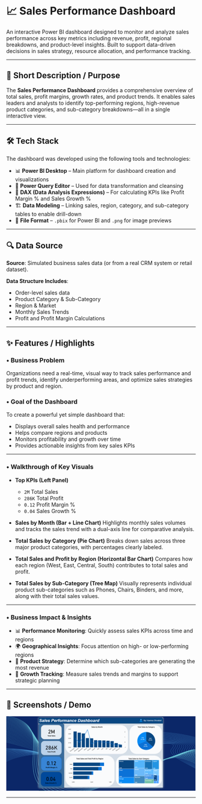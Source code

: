 
# 📈 Sales Performance Dashboard

An interactive Power BI dashboard designed to monitor and analyze sales performance across key metrics including revenue, profit, regional breakdowns, and product-level insights. Built to support data-driven decisions in sales strategy, resource allocation, and performance tracking.

---

## 📝 Short Description / Purpose

The **Sales Performance Dashboard** provides a comprehensive overview of total sales, profit margins, growth rates, and product trends. It enables sales leaders and analysts to identify top-performing regions, high-revenue product categories, and sub-category breakdowns—all in a single interactive view.

---

## 🛠️ Tech Stack

The dashboard was developed using the following tools and technologies:

* 📊 **Power BI Desktop** – Main platform for dashboard creation and visualizations
* 🔄 **Power Query Editor** – Used for data transformation and cleansing
* 🧠 **DAX (Data Analysis Expressions)** – For calculating KPIs like Profit Margin % and Sales Growth %
* 🏗️ **Data Modeling** – Linking sales, region, category, and sub-category tables to enable drill-down
* 📁 **File Format** – `.pbix` for Power BI and `.png` for image previews

---

## 🔍 Data Source

**Source**: Simulated business sales data (or from a real CRM system or retail dataset).

**Data Structure Includes**:

* Order-level sales data
* Product Category & Sub-Category
* Region & Market
* Monthly Sales Trends
* Profit and Profit Margin Calculations

---

## ✨ Features / Highlights

### • Business Problem

Organizations need a real-time, visual way to track sales performance and profit trends, identify underperforming areas, and optimize sales strategies by product and region.

### • Goal of the Dashboard

To create a powerful yet simple dashboard that:

* Displays overall sales health and performance
* Helps compare regions and products
* Monitors profitability and growth over time
* Provides actionable insights from key sales KPIs

---

### • Walkthrough of Key Visuals

* **Top KPIs (Left Panel)**

  * `2M` Total Sales
  * `286K` Total Profit
  * `0.12` Profit Margin %
  * `0.04` Sales Growth %

* **Sales by Month (Bar + Line Chart)**
  Highlights monthly sales volumes and tracks the sales trend with a dual-axis line for comparative analysis.

* **Total Sales by Category (Pie Chart)**
  Breaks down sales across three major product categories, with percentages clearly labeled.

* **Total Sales and Profit by Region (Horizontal Bar Chart)**
  Compares how each region (West, East, Central, South) contributes to total sales and profit.

* **Total Sales by Sub-Category (Tree Map)**
  Visually represents individual product sub-categories such as Phones, Chairs, Binders, and more, along with their total sales values.

---

### • Business Impact & Insights

* 📊 **Performance Monitoring**: Quickly assess sales KPIs across time and regions
* 🌍 **Geographical Insights**: Focus attention on high- or low-performing regions
* 🧠 **Product Strategy**: Determine which sub-categories are generating the most revenue
* 🚀 **Growth Tracking**: Measure sales trends and margins to support strategic planning

---

## 📸 Screenshots / Demo

![Sales Performance Dashboard Preview](https://github.com/Hamna228/Sales_Performance_Powerbi_Dashboard/blob/main/Sales_Performance_Dashboard.PNG)

---


